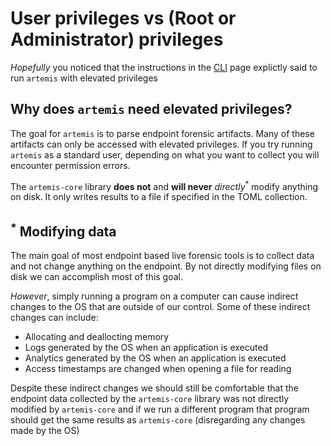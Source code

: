 # User privileges vs (Root or Administrator) privileges

_Hopefully_ you noticed that the instructions in the [CLI](cli.md) page
explictly said to run `artemis` with elevated privileges

## Why does `artemis` need elevated privileges?

The goal for `artemis` is to parse endpoint forensic artifacts. Many of these
artifacts can only be accessed with elevated privileges. If you try running
`artemis` as a standard user, depending on what you want to collect you will
encounter permission errors.

The `artemis-core` library **does not** and **will never**
_directly_<sup>*</sup> modify anything on disk. It only writes results to a file
if specified in the TOML collection.

## <sup>*</sup> Modifying data

The main goal of most endpoint based live forensic tools is to collect data and
not change anything on the endpoint. By not directly modifying files on disk we
can accomplish most of this goal.

_However_, simply running a program on a computer can cause indirect changes to
the OS that are outside of our control. Some of these indirect changes can
include:

- Allocating and deallocting memory
- Logs generated by the OS when an application is executed
- Analytics generated by the OS when an application is executed
- Access timestamps are changed when opening a file for reading

Despite these indirect changes we should still be comfortable that the endpoint
data collected by the `artemis-core` library was not directly modified by
`artemis-core` and if we run a different program that program should get the
same results as `artemis-core` (disregarding any changes made by the OS)
